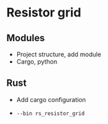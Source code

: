 # Resistor grid

## Modules

- Project structure, add module
- Cargo, python

## Rust

- Add cargo configuration


- `--bin rs_resistor_grid`
